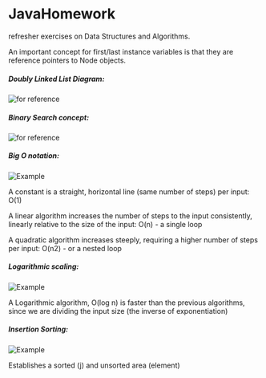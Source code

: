 # JavaHomework
refresher exercises on Data Structures and Algorithms.

An important concept for first/last instance variables is that they are reference pointers to Node objects.

##### Doubly Linked List Diagram:

![for reference](https://github.com/futureproofd/JavaHomework/blob/master/assets/screencaps/doublydiagram.png)

##### Binary Search concept:

![for reference](https://github.com/futureproofd/JavaHomework/blob/master/assets/screencaps/binary_concept.png)

##### Big O notation:

![Example](https://github.com/futureproofd/JavaHomework/assets/screencaps/big_o_notation.png)

A constant is a straight, horizontal line (same number of steps) per input: O(1)

A linear algorithm increases the number of steps to the input consistently, linearly relative to the size of the input: O(n) - a single loop

A quadratic algorithm increases steeply, requiring a higher number of steps per input: O(n2) - or a nested loop

##### Logarithmic scaling:

![Example](https://github.com/futureproofd/JavaHomework/assets/screencaps/logarithmic.png)

A Logarithmic algorithm, O(log n) is faster than the previous algorithms, since we are dividing the input size (the inverse of exponentiation)

##### Insertion Sorting:

![Example](https://github.com/futureproofd/JavaHomework/blob/master/assets/screencaps/insertion_sort.png)

Establishes a sorted (j) and unsorted area (element)
